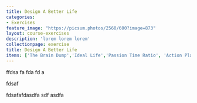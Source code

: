 ```yaml
---
title: Design A Better Life
categories:
- Exercises
feature_image: "https://picsum.photos/2560/600?image=873"
layout: course-exercises
description: 'lorem lorem lorem'
collectionpage: exercise
title: Design A Better Life
items: ['The Brain Dump','Ideal Life','Passion Time Ratio', 'Action Plan']
---
```


ffdsa
fa
fda
fd
a

fdsaf


fdsafafdasdfa
sdf
asdfa
